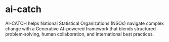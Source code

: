 # ai-catch
AI-CATCH helps National Statistical Organizations (NSOs) navigate complex change with a Generative AI–powered framework that blends structured problem‑solving, human collaboration, and international best practices.
